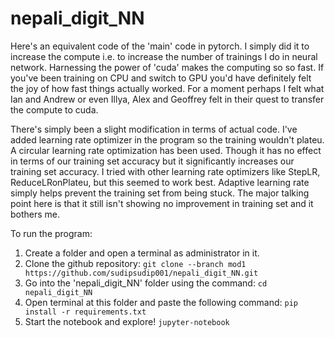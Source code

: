 # nepali_digit_NN
Here's an equivalent code of the 'main' code in pytorch. I simply did it to increase the compute i.e. to increase the number of trainings I do in neural network. Harnessing the power of 'cuda' makes the computing so so fast. If you've been training on CPU and switch to GPU you'd have definitely felt the joy of how fast things actually worked. For a moment perhaps I felt what Ian and Andrew or even Illya, Alex and Geoffrey felt in their quest to transfer the compute to cuda.

There's simply been a slight modification in terms of actual code. I've added learning rate optimizer in the program so the training wouldn't plateu. A circular learning rate optimization has been used. Though it has no effect in terms of our training set accuracy but it significantly increases our training set accuracy. I tried with other learning rate optimizers like StepLR, ReduceLRonPlateu, but this seemed to work best. Adaptive learning rate simply helps prevent the training set from being stuck. The major talking point here is that it still isn't showing no improvement in training set and it bothers me.

To run the program:
1. Create a folder and open a terminal as administrator in it.
2. Clone the github repository:
`git clone --branch mod1 https://github.com/sudipsudip001/nepali_digit_NN.git`
3. Go into the 'nepali_digit_NN' folder using the command:
`cd nepali_digit_NN`
4. Open terminal at this folder and paste the following command:
`pip install -r requirements.txt`
5. Start the notebook and explore!
`jupyter-notebook`
